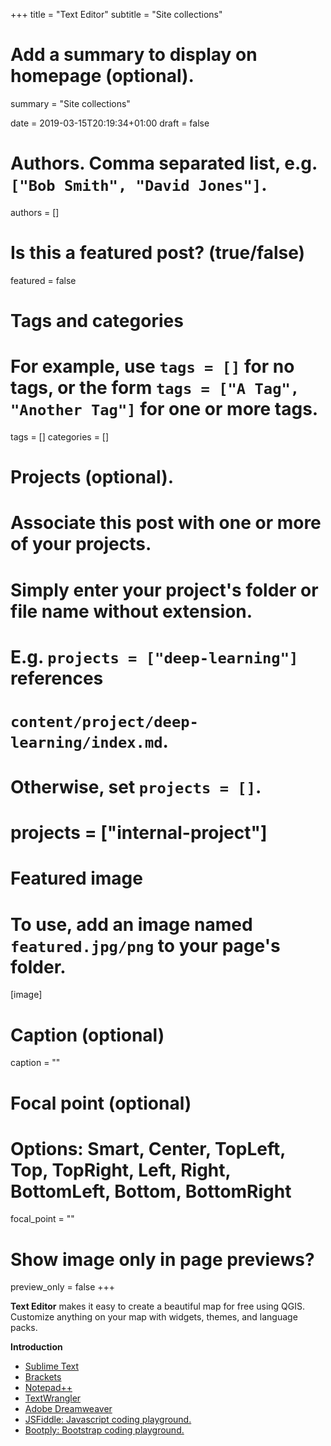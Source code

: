 +++
title = "Text Editor"
subtitle = "Site collections"

# Add a summary to display on homepage (optional).
summary = "Site collections"

date = 2019-03-15T20:19:34+01:00
draft = false

# Authors. Comma separated list, e.g. `["Bob Smith", "David Jones"]`.
authors = []

# Is this a featured post? (true/false)
featured = false

# Tags and categories
# For example, use `tags = []` for no tags, or the form `tags = ["A Tag", "Another Tag"]` for one or more tags.
tags = []
categories = []

# Projects (optional).
#   Associate this post with one or more of your projects.
#   Simply enter your project's folder or file name without extension.
#   E.g. `projects = ["deep-learning"]` references
#   `content/project/deep-learning/index.md`.
#   Otherwise, set `projects = []`.
# projects = ["internal-project"]

# Featured image
# To use, add an image named `featured.jpg/png` to your page's folder.
[image]
  # Caption (optional)
  caption = ""

  # Focal point (optional)
  # Options: Smart, Center, TopLeft, Top, TopRight, Left, Right, BottomLeft, Bottom, BottomRight
  focal_point = ""

  # Show image only in page previews?
  preview_only = false
+++

  **Text Editor** makes it easy to create a beautiful map for free using QGIS. Customize anything on your map with widgets, themes, and language packs.

  **Introduction**

- [Sublime Text](https://www.sublimetext.com/)
- [Brackets](http://brackets.io/)
- [Notepad++](https://notepad-plus-plus.org/)
- [TextWrangler](http://www.barebones.com/products/textwrangler/)
- [Adobe Dreamweaver](https://www.adobe.com/products/dreamweaver.html)
- [JSFiddle: Javascript coding playground.](https://jsfiddle.net/)
- [Bootply: Bootstrap coding playground.](https://www.bootply.com/)
